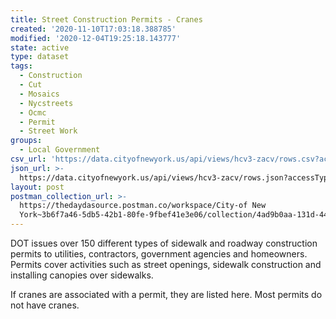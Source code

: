 ```yaml
---
title: Street Construction Permits - Cranes
created: '2020-11-10T17:03:18.388785'
modified: '2020-12-04T19:25:18.143777'
state: active
type: dataset
tags:
  - Construction
  - Cut
  - Mosaics
  - Nycstreets
  - Ocmc
  - Permit
  - Street Work
groups:
  - Local Government
csv_url: 'https://data.cityofnewyork.us/api/views/hcv3-zacv/rows.csv?accessType=DOWNLOAD'
json_url: >-
  https://data.cityofnewyork.us/api/views/hcv3-zacv/rows.json?accessType=DOWNLOAD
layout: post
postman_collection_url: >-
  https://thedaydasource.postman.co/workspace/City-of New
  York~3b6f7a46-5db5-42b1-80fe-9fbef41e3e06/collection/4ad9b0aa-131d-444f-801c-066049c7547b
---
```

DOT issues over 150 different types of sidewalk and roadway construction permits to utilities, contractors, government agencies and homeowners. Permits cover activities such as street openings, sidewalk construction and installing canopies over sidewalks.

If cranes are associated with a permit, they are listed here. Most permits do not have cranes.
